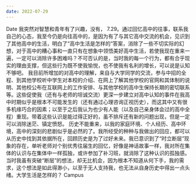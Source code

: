 ```yaml
---
date: 2022-07-29
---
```


Date
我突然对智慧和青年有了兴趣，没有，
7.29。通过回忆高中的往事，联系我自己的心态，我至今仍是向往高中的，是因为有了与其它高中交流的机会，见识到了其他高中的生活，明白了“高中生活是怎样的”答案，消除了一些不切实际的幻想，对于高中的糟心事和一直只有在想象中领悟美好高中生活，若使我现在重来一遍，一定可以消除许多困难吗？不可否认的是，当时我的每一个行为，都有合乎现实的理由支撑，但这些行为既不使我愉悦，也不使我有名利的增长，可以说是认知不够吧。
我目前所增加的对高中的理解，来自与大学同学的交流，参与中招的全程、到其他学校听中学生对本校的介绍、在网上了解其他学校的官网和其体制的说明、其他校公布在互联网上的工作安排、与其他学校的高中生保持长期的密切联系等。这些促使我（还有与老师的坦诚交流）更深一步建立对高中认知的事件在我高中时期似乎是根本不可能发生的（还有通过心理咨询正视历史），而这其中又有很多机缘巧合的因素；以至于之后我认为也少有人能（以及自己亲身体会过的高中全程）重现。带着这些认识是能过得正好的，虽不排斥还有新的问题出现，但是一定可以消除迷茫、镇定愤怒。
历史不能重来，以我的家庭环境、个人经历、高中环境，高中的深刻的悲剧似乎是必然的了。我所经受的种种与我做出的回应，都可以从历史中找到其依据所在，回顾历史是为了过好未来。我已意识到了“时立断层”现象的存在，单听老师对个别优秀往届生的回忆，好像是神话故事一样，我对所在集体的认识与在集体中一样孤独，或许参加了补习班，就消除了这种认识的孤独感。当时我虽有突破“断层”的想法，却无比机会，因为根本不知道从何下手，我的需求，这个想法是如此得渺小，以至于无人支持我，也无法从自身历史中得出一点头绪。大学生活是怎样的？
Campus
